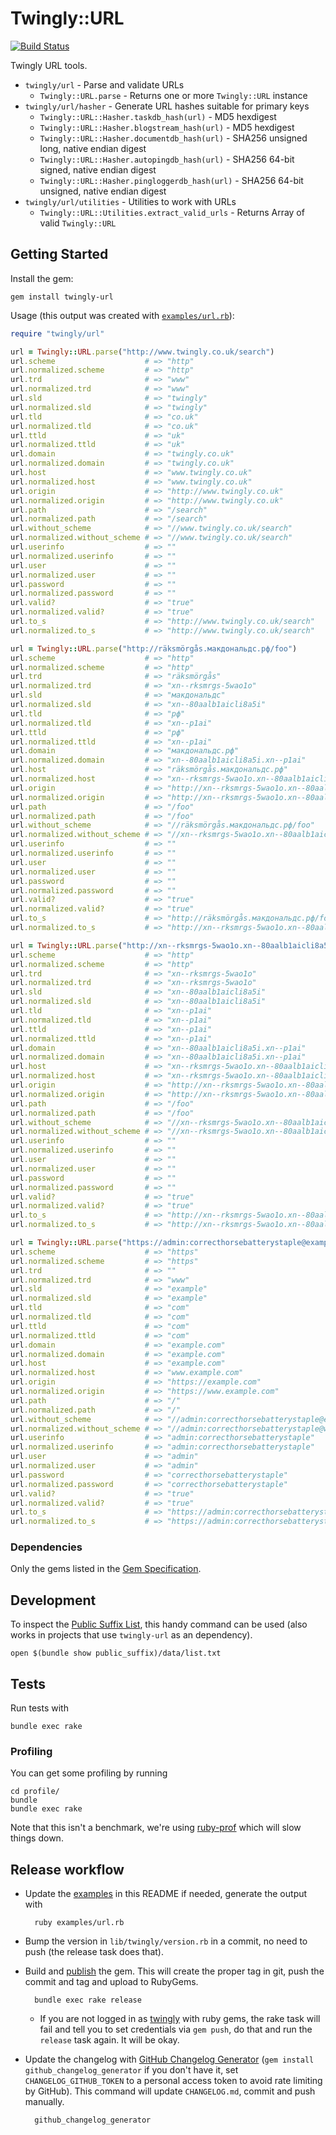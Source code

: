 # Twingly::URL

[![Build Status](https://travis-ci.org/twingly/twingly-url.svg?branch=master)](https://travis-ci.org/twingly/twingly-url)

Twingly URL tools.

* `twingly/url` - Parse and validate URLs
    * `Twingly::URL.parse` - Returns one or more `Twingly::URL` instance
* `twingly/url/hasher` - Generate URL hashes suitable for primary keys
    * `Twingly::URL::Hasher.taskdb_hash(url)` - MD5 hexdigest
    * `Twingly::URL::Hasher.blogstream_hash(url)` - MD5 hexdigest
    * `Twingly::URL::Hasher.documentdb_hash(url)` - SHA256 unsigned long, native endian digest
    * `Twingly::URL::Hasher.autopingdb_hash(url)` - SHA256 64-bit signed, native endian digest
    * `Twingly::URL::Hasher.pingloggerdb_hash(url)` - SHA256 64-bit unsigned, native endian digest
* `twingly/url/utilities` - Utilities to work with URLs
    * `Twingly::URL::Utilities.extract_valid_urls` - Returns Array of valid `Twingly::URL`

## Getting Started

Install the gem:

    gem install twingly-url

Usage (this output was created with [`examples/url.rb`][examples]):

```ruby
require "twingly/url"

url = Twingly::URL.parse("http://www.twingly.co.uk/search")
url.scheme                    # => "http"
url.normalized.scheme         # => "http"
url.trd                       # => "www"
url.normalized.trd            # => "www"
url.sld                       # => "twingly"
url.normalized.sld            # => "twingly"
url.tld                       # => "co.uk"
url.normalized.tld            # => "co.uk"
url.ttld                      # => "uk"
url.normalized.ttld           # => "uk"
url.domain                    # => "twingly.co.uk"
url.normalized.domain         # => "twingly.co.uk"
url.host                      # => "www.twingly.co.uk"
url.normalized.host           # => "www.twingly.co.uk"
url.origin                    # => "http://www.twingly.co.uk"
url.normalized.origin         # => "http://www.twingly.co.uk"
url.path                      # => "/search"
url.normalized.path           # => "/search"
url.without_scheme            # => "//www.twingly.co.uk/search"
url.normalized.without_scheme # => "//www.twingly.co.uk/search"
url.userinfo                  # => ""
url.normalized.userinfo       # => ""
url.user                      # => ""
url.normalized.user           # => ""
url.password                  # => ""
url.normalized.password       # => ""
url.valid?                    # => "true"
url.normalized.valid?         # => "true"
url.to_s                      # => "http://www.twingly.co.uk/search"
url.normalized.to_s           # => "http://www.twingly.co.uk/search"

url = Twingly::URL.parse("http://räksmörgås.макдональдс.рф/foo")
url.scheme                    # => "http"
url.normalized.scheme         # => "http"
url.trd                       # => "räksmörgås"
url.normalized.trd            # => "xn--rksmrgs-5wao1o"
url.sld                       # => "макдональдс"
url.normalized.sld            # => "xn--80aalb1aicli8a5i"
url.tld                       # => "рф"
url.normalized.tld            # => "xn--p1ai"
url.ttld                      # => "рф"
url.normalized.ttld           # => "xn--p1ai"
url.domain                    # => "макдональдс.рф"
url.normalized.domain         # => "xn--80aalb1aicli8a5i.xn--p1ai"
url.host                      # => "räksmörgås.макдональдс.рф"
url.normalized.host           # => "xn--rksmrgs-5wao1o.xn--80aalb1aicli8a5i.xn--p1ai"
url.origin                    # => "http://xn--rksmrgs-5wao1o.xn--80aalb1aicli8a5i.xn--p1ai"
url.normalized.origin         # => "http://xn--rksmrgs-5wao1o.xn--80aalb1aicli8a5i.xn--p1ai"
url.path                      # => "/foo"
url.normalized.path           # => "/foo"
url.without_scheme            # => "//räksmörgås.макдональдс.рф/foo"
url.normalized.without_scheme # => "//xn--rksmrgs-5wao1o.xn--80aalb1aicli8a5i.xn--p1ai/foo"
url.userinfo                  # => ""
url.normalized.userinfo       # => ""
url.user                      # => ""
url.normalized.user           # => ""
url.password                  # => ""
url.normalized.password       # => ""
url.valid?                    # => "true"
url.normalized.valid?         # => "true"
url.to_s                      # => "http://räksmörgås.макдональдс.рф/foo"
url.normalized.to_s           # => "http://xn--rksmrgs-5wao1o.xn--80aalb1aicli8a5i.xn--p1ai/foo"

url = Twingly::URL.parse("http://xn--rksmrgs-5wao1o.xn--80aalb1aicli8a5i.xn--p1ai/foo")
url.scheme                    # => "http"
url.normalized.scheme         # => "http"
url.trd                       # => "xn--rksmrgs-5wao1o"
url.normalized.trd            # => "xn--rksmrgs-5wao1o"
url.sld                       # => "xn--80aalb1aicli8a5i"
url.normalized.sld            # => "xn--80aalb1aicli8a5i"
url.tld                       # => "xn--p1ai"
url.normalized.tld            # => "xn--p1ai"
url.ttld                      # => "xn--p1ai"
url.normalized.ttld           # => "xn--p1ai"
url.domain                    # => "xn--80aalb1aicli8a5i.xn--p1ai"
url.normalized.domain         # => "xn--80aalb1aicli8a5i.xn--p1ai"
url.host                      # => "xn--rksmrgs-5wao1o.xn--80aalb1aicli8a5i.xn--p1ai"
url.normalized.host           # => "xn--rksmrgs-5wao1o.xn--80aalb1aicli8a5i.xn--p1ai"
url.origin                    # => "http://xn--rksmrgs-5wao1o.xn--80aalb1aicli8a5i.xn--p1ai"
url.normalized.origin         # => "http://xn--rksmrgs-5wao1o.xn--80aalb1aicli8a5i.xn--p1ai"
url.path                      # => "/foo"
url.normalized.path           # => "/foo"
url.without_scheme            # => "//xn--rksmrgs-5wao1o.xn--80aalb1aicli8a5i.xn--p1ai/foo"
url.normalized.without_scheme # => "//xn--rksmrgs-5wao1o.xn--80aalb1aicli8a5i.xn--p1ai/foo"
url.userinfo                  # => ""
url.normalized.userinfo       # => ""
url.user                      # => ""
url.normalized.user           # => ""
url.password                  # => ""
url.normalized.password       # => ""
url.valid?                    # => "true"
url.normalized.valid?         # => "true"
url.to_s                      # => "http://xn--rksmrgs-5wao1o.xn--80aalb1aicli8a5i.xn--p1ai/foo"
url.normalized.to_s           # => "http://xn--rksmrgs-5wao1o.xn--80aalb1aicli8a5i.xn--p1ai/foo"

url = Twingly::URL.parse("https://admin:correcthorsebatterystaple@example.com/")
url.scheme                    # => "https"
url.normalized.scheme         # => "https"
url.trd                       # => ""
url.normalized.trd            # => "www"
url.sld                       # => "example"
url.normalized.sld            # => "example"
url.tld                       # => "com"
url.normalized.tld            # => "com"
url.ttld                      # => "com"
url.normalized.ttld           # => "com"
url.domain                    # => "example.com"
url.normalized.domain         # => "example.com"
url.host                      # => "example.com"
url.normalized.host           # => "www.example.com"
url.origin                    # => "https://example.com"
url.normalized.origin         # => "https://www.example.com"
url.path                      # => "/"
url.normalized.path           # => "/"
url.without_scheme            # => "//admin:correcthorsebatterystaple@example.com/"
url.normalized.without_scheme # => "//admin:correcthorsebatterystaple@www.example.com/"
url.userinfo                  # => "admin:correcthorsebatterystaple"
url.normalized.userinfo       # => "admin:correcthorsebatterystaple"
url.user                      # => "admin"
url.normalized.user           # => "admin"
url.password                  # => "correcthorsebatterystaple"
url.normalized.password       # => "correcthorsebatterystaple"
url.valid?                    # => "true"
url.normalized.valid?         # => "true"
url.to_s                      # => "https://admin:correcthorsebatterystaple@example.com/"
url.normalized.to_s           # => "https://admin:correcthorsebatterystaple@www.example.com/"
```

### Dependencies

Only the gems listed in the [Gem Specification](https://github.com/twingly/twingly-url/blob/master/twingly-url.gemspec).

## Development

To inspect the [Public Suffix List], this handy command can be used (also works in projects that use `twingly-url` as an dependency).

    open $(bundle show public_suffix)/data/list.txt

[Public Suffix List]: https://github.com/weppos/publicsuffix-ruby

## Tests

Run tests with

    bundle exec rake

### Profiling

You can get some profiling by running

    cd profile/
    bundle
    bundle exec rake

Note that this isn't a benchmark, we're using [ruby-prof] which will slow things down.

## Release workflow

* Update the [examples] in this README if needed, generate the output with

        ruby examples/url.rb

* Bump the version in `lib/twingly/version.rb` in a commit, no need to push (the release task does that).

* Build and [publish](http://guides.rubygems.org/publishing/) the gem. This will create the proper tag in git, push the commit and tag and upload to RubyGems.

        bundle exec rake release

    * If you are not logged in as [twingly][twingly-rubygems] with ruby gems, the rake task will fail and tell you to set credentials via `gem push`, do that and run the `release` task again. It will be okay.

* Update the changelog with [GitHub Changelog Generator](https://github.com/skywinder/github-changelog-generator/) (`gem install github_changelog_generator` if you don't have it, set `CHANGELOG_GITHUB_TOKEN` to a personal access token to avoid rate limiting by GitHub). This command will update `CHANGELOG.md`, commit and push manually.

        github_changelog_generator

[twingly-rubygems]: https://rubygems.org/profiles/twingly
[ruby-prof]: http://ruby-prof.rubyforge.org/
[examples]: examples/url.rb
